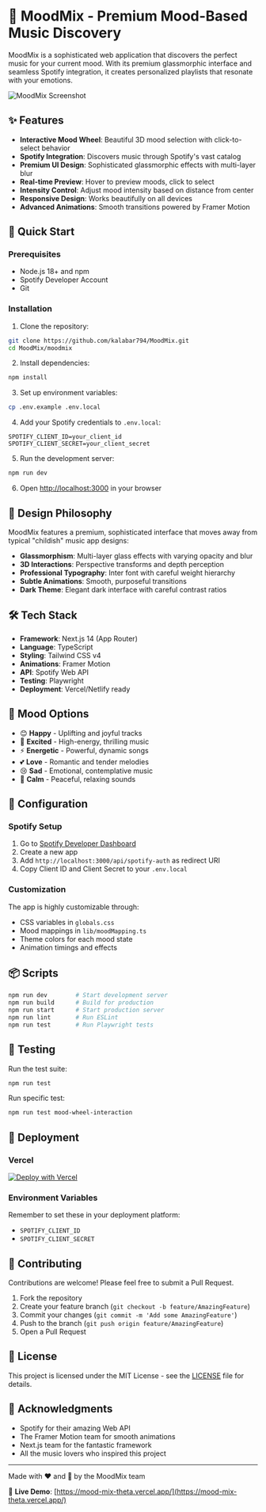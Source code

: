 # 🎵 MoodMix - Premium Mood-Based Music Discovery

MoodMix is a sophisticated web application that discovers the perfect music for your current mood. With its premium glassmorphic interface and seamless Spotify integration, it creates personalized playlists that resonate with your emotions.

![MoodMix Screenshot](https://via.placeholder.com/1200x600/1a1a2e/ffffff?text=MoodMix+Premium+Interface)

## ✨ Features

- **Interactive Mood Wheel**: Beautiful 3D mood selection with click-to-select behavior
- **Spotify Integration**: Discovers music through Spotify's vast catalog
- **Premium UI Design**: Sophisticated glassmorphic effects with multi-layer blur
- **Real-time Preview**: Hover to preview moods, click to select
- **Intensity Control**: Adjust mood intensity based on distance from center
- **Responsive Design**: Works beautifully on all devices
- **Advanced Animations**: Smooth transitions powered by Framer Motion

## 🚀 Quick Start

### Prerequisites

- Node.js 18+ and npm
- Spotify Developer Account
- Git

### Installation

1. Clone the repository:
```bash
git clone https://github.com/kalabar794/MoodMix.git
cd MoodMix/moodmix
```

2. Install dependencies:
```bash
npm install
```

3. Set up environment variables:
```bash
cp .env.example .env.local
```

4. Add your Spotify credentials to `.env.local`:
```env
SPOTIFY_CLIENT_ID=your_client_id
SPOTIFY_CLIENT_SECRET=your_client_secret
```

5. Run the development server:
```bash
npm run dev
```

6. Open [http://localhost:3000](http://localhost:3000) in your browser

## 🎨 Design Philosophy

MoodMix features a premium, sophisticated interface that moves away from typical "childish" music app designs:

- **Glassmorphism**: Multi-layer glass effects with varying opacity and blur
- **3D Interactions**: Perspective transforms and depth perception
- **Professional Typography**: Inter font with careful weight hierarchy
- **Subtle Animations**: Smooth, purposeful transitions
- **Dark Theme**: Elegant dark interface with careful contrast ratios

## 🛠 Tech Stack

- **Framework**: Next.js 14 (App Router)
- **Language**: TypeScript
- **Styling**: Tailwind CSS v4
- **Animations**: Framer Motion
- **API**: Spotify Web API
- **Testing**: Playwright
- **Deployment**: Vercel/Netlify ready

## 📱 Mood Options

- 😊 **Happy** - Uplifting and joyful tracks
- 🎉 **Excited** - High-energy, thrilling music
- ⚡ **Energetic** - Powerful, dynamic songs
- 💕 **Love** - Romantic and tender melodies
- 😢 **Sad** - Emotional, contemplative music
- 🧘 **Calm** - Peaceful, relaxing sounds

## 🔧 Configuration

### Spotify Setup

1. Go to [Spotify Developer Dashboard](https://developer.spotify.com/dashboard)
2. Create a new app
3. Add `http://localhost:3000/api/spotify-auth` as redirect URI
4. Copy Client ID and Client Secret to your `.env.local`

### Customization

The app is highly customizable through:
- CSS variables in `globals.css`
- Mood mappings in `lib/moodMapping.ts`
- Theme colors for each mood state
- Animation timings and effects

## 📦 Scripts

```bash
npm run dev        # Start development server
npm run build      # Build for production
npm run start      # Start production server
npm run lint       # Run ESLint
npm run test       # Run Playwright tests
```

## 🧪 Testing

Run the test suite:
```bash
npm run test
```

Run specific test:
```bash
npm run test mood-wheel-interaction
```

## 🚀 Deployment

### Vercel
[![Deploy with Vercel](https://vercel.com/button)](https://vercel.com/new/clone?repository-url=https://github.com/kalabar794/MoodMix)

### Environment Variables
Remember to set these in your deployment platform:
- `SPOTIFY_CLIENT_ID`
- `SPOTIFY_CLIENT_SECRET`

## 🤝 Contributing

Contributions are welcome! Please feel free to submit a Pull Request.

1. Fork the repository
2. Create your feature branch (`git checkout -b feature/AmazingFeature`)
3. Commit your changes (`git commit -m 'Add some AmazingFeature'`)
4. Push to the branch (`git push origin feature/AmazingFeature`)
5. Open a Pull Request

## 📝 License

This project is licensed under the MIT License - see the [LICENSE](LICENSE) file for details.

## 🙏 Acknowledgments

- Spotify for their amazing Web API
- The Framer Motion team for smooth animations
- Next.js team for the fantastic framework
- All the music lovers who inspired this project

---

Made with ❤️ and 🎵 by the MoodMix team

🚀 **Live Demo**: [https://mood-mix-theta.vercel.app/](https://mood-mix-theta.vercel.app/)